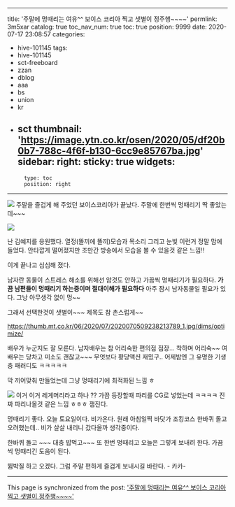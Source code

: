 
---
title: '주말에 멍때리는 여유^^   보이스 코리아 찍고   샛별이 정주행~~~~'
permlink: 3m5xar
catalog: true
toc_nav_num: true
toc: true
position: 9999
date: 2020-07-17 23:08:57
categories:
- hive-101145
tags:
- hive-101145
- sct-freeboard
- zzan
- dblog
- aaa
- bs
- union
- kr
- sct
thumbnail: 'https://image.ytn.co.kr/osen/2020/05/df20b0b7-788c-4f6f-b130-6cc9e85767ba.jpg'
sidebar:
    right:
        sticky: true
widgets:
    -
        type: toc
        position: right
---


![](https://image.ytn.co.kr/osen/2020/05/df20b0b7-788c-4f6f-b130-6cc9e85767ba.jpg)
주말을 즐겁게 해 주었던 보이스코리아가 끝났다. 
주말에 한번씩 멍때리기 딱 좋았는데~~~

![](https://cdn.steemitimages.com/DQmP5KotbHX3jECWJaz5BxXs6oR8XSq6BqTpbv6zNkjoEta/image.png)

난 김예지를 응원했다. 
열정(똘끼에 똘끼)모습과 목소리  그리고 눈빛 이런거 정말 맘에 들었다.
안타깝게 떨어졌지만 조만간 방송에서 모습을 볼 수 있을것 같은 느낌!!


이게 끝나고 심심해 졌다. 

남자란 동물이 스트레스 해소를 위해선 
암것도 안하고 가끔씩 멍때리기가 필요하다. 
**가끔 남편들이 멍때리기 하는중이며 절대이해가 필요하다**
아주 잠시 남자동물일 필요가 있다.  그낭 아무생각 없이 멍~~


그래서 선택한것이 샛별이~~~
제목도 참 촌스럽게~~

https://thumb.mt.co.kr/06/2020/07/2020070509238213789_1.jpg/dims/optimize/

배우가 누군지도 잘 모른다. 
남자배우는 참 어리숙한 편의점 점장...  착하며 어리숙~~
여배우는 당차고 미소도 괜찮고~~~ 무엇보다 황당액션 재밌구..
어제밤엔 그 유명한 기생충 패러디도 ㅋㅋㅋㅋㅋ

막 끼어맞춰 만들었는데 그냥 멍때리기에 최적화된 느낌 ㅎ

![](https://newsimg.hankookilbo.com/cms/articlerelease/2020/06/27/64ea6d7f-967d-48ec-b5a2-a39f43ff6cdc.jpg)
이거 이거 레게머리라고 하나 ?? 
가끔 등장할때 파리를  CG로 넣었는데 ㅋㅋㅋㅋ 
진짜 파리나올것 같은 느낌 ㅎㅎㅎ 잼진다. 

멍때리기 좋다.  오늘 토요일이다. 
비가온다. 원래 아침일찍 바닷가 조킹코스 한바퀴 돌고 오려했는데..
비가 살살 내리니 갔다올까 생각중이다. 

한바퀴 돌고 ~~~ 대충 밥먹고~~~ 또 한번 멍때리고
오늘은 그렇게 보내려 한다.   가끔씩 멍때리긴 도움이 된다.

뜀박질 하고 오겠다.  그럼 주말 편하게 즐겁게 보내시길 바란다. - 카카-

- - -

This page is synchronized from the post: ['주말에 멍때리는 여유^^   보이스 코리아 찍고   샛별이 정주행~~~~'](https://steemit.com/@successgr/3m5xar)
